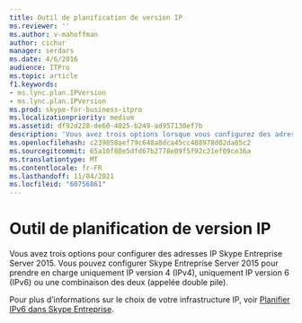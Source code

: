 ```yaml
---
title: Outil de planification de version IP
ms.reviewer: ''
ms.author: v-mahoffman
author: cichur
manager: serdars
ms.date: 4/6/2016
audience: ITPro
ms.topic: article
f1.keywords:
- ms.lync.plan.IPVersion
- ms.lync.plan.IPVersion
ms.prod: skype-for-business-itpro
ms.localizationpriority: medium
ms.assetid: df92d228-de60-4025-b249-ad957130ef7b
description: 'Vous avez trois options lorsque vous configurez des adresses IP dans Skype Entreprise Server 2015 : vous pouvez configurer Skype Entreprise Server 2015 pour prendre en charge uniquement IP version 4 (IPv4), uniquement IP version 6 (IPv6) ou une combinaison des deux (appelée double pile).'
ms.openlocfilehash: c239858aef79c648a8dca45cc488978d02da65c2
ms.sourcegitcommit: 65a10f80e5dfd67b2778e09f5f92c21ef09ce36a
ms.translationtype: MT
ms.contentlocale: fr-FR
ms.lasthandoff: 11/04/2021
ms.locfileid: "60756861"
---
```

# <a name="ip-version-planning-tool"></a>Outil de planification de version IP
 
Vous avez trois options pour configurer des adresses IP Skype Entreprise Server 2015. Vous pouvez configurer Skype Entreprise Server 2015 pour prendre en charge uniquement IP version 4 (IPv4), uniquement IP version 6 (IPv6) ou une combinaison des deux (appelée double pile).
  
Pour plus d’informations sur le choix de votre infrastructure IP, voir [Planifier IPv6 dans Skype Entreprise](../../plan-your-deployment/network-requirements/ipv6.md).
  

